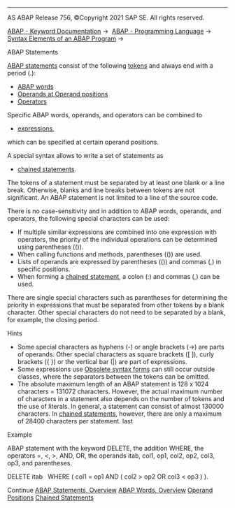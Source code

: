   

* * *

AS ABAP Release 756, ©Copyright 2021 SAP SE. All rights reserved.

[ABAP - Keyword Documentation](https://help.sap.com/doc/abapdocu_756_index_htm/7.56/en-US/abenabap.htm) →  [ABAP - Programming Language](https://help.sap.com/doc/abapdocu_756_index_htm/7.56/en-US/abenabap_reference.htm) →  [Syntax Elements of an ABAP Program](https://help.sap.com/doc/abapdocu_756_index_htm/7.56/en-US/abenabap_syntax.htm) → 

ABAP Statements

[ABAP statements](https://help.sap.com/doc/abapdocu_756_index_htm/7.56/en-US/abenabap_statements_overview.htm) consist of the following [tokens](https://help.sap.com/doc/abapdocu_756_index_htm/7.56/en-US/abentoken_glosry.htm "Glossary Entry") and always end with a period (.):

-   [ABAP words](https://help.sap.com/doc/abapdocu_756_index_htm/7.56/en-US/abenabap_words.htm)
-   [Operands at Operand positions](https://help.sap.com/doc/abapdocu_756_index_htm/7.56/en-US/abenoperand_positions.htm)
-   [Operators](https://help.sap.com/doc/abapdocu_756_index_htm/7.56/en-US/abenoperators.htm)

Specific ABAP words, operands, and operators can be combined to

-   [expressions](https://help.sap.com/doc/abapdocu_756_index_htm/7.56/en-US/abenexpressions.htm),

which can be specified at certain operand positions.

A special syntax allows to write a set of statements as

-   [chained statements](https://help.sap.com/doc/abapdocu_756_index_htm/7.56/en-US/abenchained_statements.htm).

The tokens of a statement must be separated by at least one blank or a line break. Otherwise, blanks and line breaks between tokens are not significant. An ABAP statement is not limited to a line of the source code.

There is no case-sensitivity and in addition to ABAP words, operands, and operators, the following special characters can be used:

-   If multiple similar expressions are combined into one expression with operators, the priority of the individual operations can be determined using parentheses (()).
-   When calling functions and methods, parentheses (()) are used.
-   Lists of operands are expressed by parentheses (()) and commas (,) in specific positions.
-   When forming a [chained statement](https://help.sap.com/doc/abapdocu_756_index_htm/7.56/en-US/abenchained_statement_glosry.htm "Glossary Entry"), a colon (:) and commas (,) can be used.

There are single special characters such as parentheses for determining the priority in expressions that must be separated from other tokens by a blank character. Other special characters do not need to be separated by a blank, for example, the closing period.

Hints

-   Some special characters as hyphens (\-) or angle brackets (\->) are parts of operands. Other special characters as square brackets (\[ \]), curly brackets ({ }) or the vertical bar (|) are part of expressions.
-   Some expressions use [Obsolete syntax forms](https://help.sap.com/doc/abapdocu_756_index_htm/7.56/en-US/abentokenization_obsolete.htm) can still occur outside classes, where the separators between the tokens can be omitted.
-   The absolute maximum length of an ABAP statement is 128 x 1024 characters = 131072 characters. However, the actual maximum number of characters in a statement also depends on the number of tokens and the use of literals. In general, a statement can consist of almost 130000 characters. In [chained statements](https://help.sap.com/doc/abapdocu_756_index_htm/7.56/en-US/abenchained_statement_glosry.htm "Glossary Entry"), however, there are only a maximum of 28400 characters per statement. last

Example

ABAP statement with the keyword DELETE, the addition WHERE, the operators \=, <, \>, AND, OR, the operands itab, col1, op1, col2, op2, col3, op3, and parentheses.

DELETE itab
  WHERE ( col1 = op1 AND ( col2 > op2 OR col3 < op3 ) ).

Continue
[ABAP Statements, Overview](https://help.sap.com/doc/abapdocu_756_index_htm/7.56/en-US/abenabap_statements_overview.htm)
[ABAP Words, Overview](https://help.sap.com/doc/abapdocu_756_index_htm/7.56/en-US/abenabap_words.htm)
[Operand Positions](https://help.sap.com/doc/abapdocu_756_index_htm/7.56/en-US/abenoperand_positions.htm)
[Chained Statements](https://help.sap.com/doc/abapdocu_756_index_htm/7.56/en-US/abenchained_statements.htm)